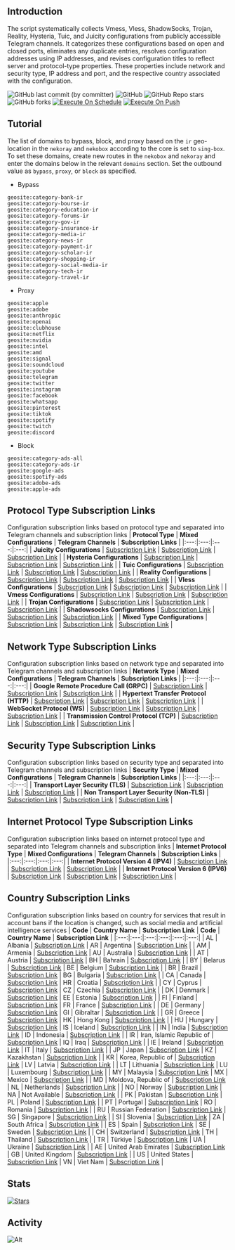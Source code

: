 ## Introduction
The script systematically collects Vmess, Vless, ShadowSocks, Trojan, Reality, Hysteria, Tuic, and Juicity configurations from publicly accessible Telegram channels. It categorizes these configurations based on open and closed ports, eliminates any duplicate entries, resolves configuration addresses using IP addresses, and revises configuration titles to reflect server and protocol-type properties. These properties include network and security type, IP address and port, and the respective country associated with the configuration.

![GitHub last commit (by committer)](https://img.shields.io/github/last-commit/dream4network/telegram-configs-collector?label=Last%20Commit&color=%2338914b)
![GitHub](https://img.shields.io/github/license/dream4network/telegram-configs-collector?label=License&color=yellow)
![GitHub Repo stars](https://img.shields.io/github/stars/dream4network/telegram-configs-collector?label=Stars&color=red&style=flat)
![GitHub forks](https://img.shields.io/github/forks/dream4network/telegram-configs-collector?label=Forks&color=blue&style=flat)
[![Execute On Schedule](https://github.com/dream4network/telegram-configs-collector/actions/workflows/schedule.yml/badge.svg)](https://github.com/dream4network/telegram-configs-collector/actions/workflows/schedule.yml)
[![Execute On Push](https://github.com/dream4network/telegram-configs-collector/actions/workflows/push.yml/badge.svg)](https://github.com/dream4network/telegram-configs-collector/actions/workflows/push.yml)

## Tutorial
The list of domains to bypass, block, and proxy based on the `ir` geo-location in the `nekoray` and `nekobox` according to the core is set to `sing-box`. To set these domains, create new routes in the `nekobox` and `nekoray` and enter the domains below in the relevant `domains` section. Set the outbound value as `bypass`, `proxy`, or `block` as specified.

- Bypass
```
geosite:category-bank-ir
geosite:category-bourse-ir
geosite:category-education-ir
geosite:category-forums-ir
geosite:category-gov-ir
geosite:category-insurance-ir
geosite:category-media-ir
geosite:category-news-ir
geosite:category-payment-ir
geosite:category-scholar-ir
geosite:category-shopping-ir
geosite:category-social-media-ir
geosite:category-tech-ir
geosite:category-travel-ir
```

- Proxy
```
geosite:apple
geosite:adobe
geosite:anthropic
geosite:openai
geosite:clubhouse
geosite:netflix
geosite:nvidia
geosite:intel
geosite:amd
geosite:signal
geosite:soundcloud
geosite:youtube
geosite:telegram
geosite:twitter
geosite:instagram
geosite:facebook
geosite:whatsapp
geosite:pinterest
geosite:tiktok
geosite:spotify
geosite:twitch
geosite:discord
```

- Block
```
geosite:category-ads-all
geosite:category-ads-ir
geosite:google-ads
geosite:spotify-ads
geosite:adobe-ads
geosite:apple-ads
```

## Protocol Type Subscription Links
Configuration subscription links based on protocol type and separated into Telegram channels and subscription links
| **Protocol Type** | **Mixed Configurations** | **Telegram Channels** | **Subscription Links** |
|:---:|:---:|:---:|:---:|
| **Juicity Configurations** | [Subscription Link](https://raw.githubusercontent.com/dream4network/telegram-configs-collector/main/protocols/juicity) | [Subscription Link](https://raw.githubusercontent.com/dream4network/telegram-configs-collector/main/channels/protocols/juicity) | [Subscription Link](https://raw.githubusercontent.com/dream4network/telegram-configs-collector/main/subscribe/protocols/juicity) |
| **Hysteria Configurations** | [Subscription Link](https://raw.githubusercontent.com/dream4network/telegram-configs-collector/main/protocols/hysteria) | [Subscription Link](https://raw.githubusercontent.com/dream4network/telegram-configs-collector/main/channels/protocols/hysteria) | [Subscription Link](https://raw.githubusercontent.com/dream4network/telegram-configs-collector/main/subscribe/protocols/hysteria) |
| **Tuic Configurations** | [Subscription Link](https://raw.githubusercontent.com/dream4network/telegram-configs-collector/main/protocols/tuic) | [Subscription Link](https://raw.githubusercontent.com/dream4network/telegram-configs-collector/main/channels/protocols/tuic) | [Subscription Link](https://raw.githubusercontent.com/dream4network/telegram-configs-collector/main/subscribe/protocols/tuic) |
| **Reality Configurations** | [Subscription Link](https://raw.githubusercontent.com/dream4network/telegram-configs-collector/main/protocols/reality) | [Subscription Link](https://raw.githubusercontent.com/dream4network/telegram-configs-collector/main/channels/protocols/reality) | [Subscription Link](https://raw.githubusercontent.com/dream4network/telegram-configs-collector/main/subscribe/protocols/reality) |
| **Vless Configurations** | [Subscription Link](https://raw.githubusercontent.com/dream4network/telegram-configs-collector/main/protocols/vless) | [Subscription Link](https://raw.githubusercontent.com/dream4network/telegram-configs-collector/main/channels/protocols/vless) | [Subscription Link](https://raw.githubusercontent.com/dream4network/telegram-configs-collector/main/subscribe/protocols/vless) |
| **Vmess Configurations** | [Subscription Link](https://raw.githubusercontent.com/dream4network/telegram-configs-collector/main/protocols/vmess) | [Subscription Link](https://raw.githubusercontent.com/dream4network/telegram-configs-collector/main/channels/protocols/vmess) | [Subscription Link](https://raw.githubusercontent.com/dream4network/telegram-configs-collector/main/subscribe/protocols/vmess) |
| **Trojan Configurations** | [Subscription Link](https://raw.githubusercontent.com/dream4network/telegram-configs-collector/main/protocols/trojan) | [Subscription Link](https://raw.githubusercontent.com/dream4network/telegram-configs-collector/main/channels/protocols/trojan) | [Subscription Link](https://raw.githubusercontent.com/dream4network/telegram-configs-collector/main/subscribe/protocols/trojan) |
| **Shadowsocks Configurations** | [Subscription Link](https://raw.githubusercontent.com/dream4network/telegram-configs-collector/main/protocols/shadowsocks) | [Subscription Link](https://raw.githubusercontent.com/dream4network/telegram-configs-collector/main/channels/protocols/shadowsocks) | [Subscription Link](https://raw.githubusercontent.com/dream4network/telegram-configs-collector/main/subscribe/protocols/shadowsocks) |
| **Mixed Type Configurations** | [Subscription Link](https://raw.githubusercontent.com/dream4network/telegram-configs-collector/main/splitted/mixed) | [Subscription Link](https://raw.githubusercontent.com/dream4network/telegram-configs-collector/main/splitted/channels) | [Subscription Link](https://raw.githubusercontent.com/dream4network/telegram-configs-collector/main/splitted/subscribe) |

## Network Type Subscription Links
Configuration subscription links based on network type and separated into Telegram channels and subscription links
| **Network Type** | **Mixed Configurations** | **Telegram Channels** | **Subscription Links** |
|:---:|:---:|:---:|:---:|
| **Google Remote Procedure Call (GRPC)** | [Subscription Link](https://raw.githubusercontent.com/dream4network/telegram-configs-collector/main/networks/grpc) | [Subscription Link](https://raw.githubusercontent.com/dream4network/telegram-configs-collector/main/channels/networks/grpc) | [Subscription Link](https://raw.githubusercontent.com/dream4network/telegram-configs-collector/main/subscribe/networks/grpc) |
| **Hypertext Transfer Protocol (HTTP)** | [Subscription Link](https://raw.githubusercontent.com/dream4network/telegram-configs-collector/main/networks/http) | [Subscription Link](https://raw.githubusercontent.com/dream4network/telegram-configs-collector/main/channels/networks/http) | [Subscription Link](https://raw.githubusercontent.com/dream4network/telegram-configs-collector/main/subscribe/networks/http) |
| **WebSocket Protocol (WS)** | [Subscription Link](https://raw.githubusercontent.com/dream4network/telegram-configs-collector/main/networks/ws) | [Subscription Link](https://raw.githubusercontent.com/dream4network/telegram-configs-collector/main/channels/networks/ws) | [Subscription Link](https://raw.githubusercontent.com/dream4network/telegram-configs-collector/main/subscribe/networks/ws) |
 | **Transmission Control Protocol (TCP)** | [Subscription Link](https://raw.githubusercontent.com/dream4network/telegram-configs-collector/main/networks/tcp) | [Subscription Link](https://raw.githubusercontent.com/dream4network/telegram-configs-collector/main/channels/networks/tcp) | [Subscription Link](https://raw.githubusercontent.com/dream4network/telegram-configs-collector/main/subscribe/networks/tcp) |

## Security Type Subscription Links
Configuration subscription links based on security type and separated into Telegram channels and subscription links
| **Security Type** | **Mixed Configurations** | **Telegram Channels** | **Subscription Links** |
|:---:|:---:|:---:|:---:|
| **Transport Layer Security (TLS)** | [Subscription Link](https://raw.githubusercontent.com/dream4network/telegram-configs-collector/main/security/tls) | [Subscription Link](https://raw.githubusercontent.com/dream4network/telegram-configs-collector/main/channels/security/tls) | [Subscription Link](https://raw.githubusercontent.com/dream4network/telegram-configs-collector/main/subscribe/security/tls) |
| **Non Transport Layer Security (Non-TLS)** | [Subscription Link](https://raw.githubusercontent.com/dream4network/telegram-configs-collector/main/security/non-tls) | [Subscription Link](https://raw.githubusercontent.com/dream4network/telegram-configs-collector/main/channels/security/non-tls) | [Subscription Link](https://raw.githubusercontent.com/dream4network/telegram-configs-collector/main/subscribe/security/non-tls) |

## Internet Protocol Type Subscription Links
Configuration subscription links based on internet protocol type and separated into Telegram channels and subscription links
| **Internet Protocol Type** | **Mixed Configurations** | **Telegram Channels** | **Subscription Links** |
|:---:|:---:|:---:|:---:|
| **Internet Protocol Version 4 (IPV4)** | [Subscription Link](https://raw.githubusercontent.com/dream4network/telegram-configs-collector/main/layers/ipv4) | [Subscription Link](https://raw.githubusercontent.com/dream4network/telegram-configs-collector/main/channels/layers/ipv4) | [Subscription Link](https://raw.githubusercontent.com/dream4network/telegram-configs-collector/main/subscribe/layers/ipv4) |
| **Internet Protocol Version 6 (IPV6)** | [Subscription Link](https://raw.githubusercontent.com/dream4network/telegram-configs-collector/main/layers/ipv6) | [Subscription Link](https://raw.githubusercontent.com/dream4network/telegram-configs-collector/main/channels/layers/ipv6) | [Subscription Link](https://raw.githubusercontent.com/dream4network/telegram-configs-collector/main/subscribe/layers/ipv6) |

## Country Subscription Links
Configuration subscription links based on country for services that result in account bans if the location is changed, such as social media and artificial intelligence services
| **Code** | **Country Name** | **Subscription Link** | **Code** | **Country Name** | **Subscription Link** |
|:---:|:---:|:---:|:---:|:---:|:---:|
| AL | Albania | [Subscription Link](https://raw.githubusercontent.com/dream4network/telegram-configs-collector/main/countries/al/mixed) | AR | Argentina | [Subscription Link](https://raw.githubusercontent.com/dream4network/telegram-configs-collector/main/countries/ar/mixed) |
| AM | Armenia | [Subscription Link](https://raw.githubusercontent.com/dream4network/telegram-configs-collector/main/countries/am/mixed) | AU | Australia | [Subscription Link](https://raw.githubusercontent.com/dream4network/telegram-configs-collector/main/countries/au/mixed) |
| AT | Austria | [Subscription Link](https://raw.githubusercontent.com/dream4network/telegram-configs-collector/main/countries/at/mixed) | BH | Bahrain | [Subscription Link](https://raw.githubusercontent.com/dream4network/telegram-configs-collector/main/countries/bh/mixed) |
| BY | Belarus | [Subscription Link](https://raw.githubusercontent.com/dream4network/telegram-configs-collector/main/countries/by/mixed) | BE | Belgium | [Subscription Link](https://raw.githubusercontent.com/dream4network/telegram-configs-collector/main/countries/be/mixed) |
| BR | Brazil | [Subscription Link](https://raw.githubusercontent.com/dream4network/telegram-configs-collector/main/countries/br/mixed) | BG | Bulgaria | [Subscription Link](https://raw.githubusercontent.com/dream4network/telegram-configs-collector/main/countries/bg/mixed) |
| CA | Canada | [Subscription Link](https://raw.githubusercontent.com/dream4network/telegram-configs-collector/main/countries/ca/mixed) | HR | Croatia | [Subscription Link](https://raw.githubusercontent.com/dream4network/telegram-configs-collector/main/countries/hr/mixed) |
| CY | Cyprus | [Subscription Link](https://raw.githubusercontent.com/dream4network/telegram-configs-collector/main/countries/cy/mixed) | CZ | Czechia | [Subscription Link](https://raw.githubusercontent.com/dream4network/telegram-configs-collector/main/countries/cz/mixed) |
| DK | Denmark | [Subscription Link](https://raw.githubusercontent.com/dream4network/telegram-configs-collector/main/countries/dk/mixed) | EE | Estonia | [Subscription Link](https://raw.githubusercontent.com/dream4network/telegram-configs-collector/main/countries/ee/mixed) |
| FI | Finland | [Subscription Link](https://raw.githubusercontent.com/dream4network/telegram-configs-collector/main/countries/fi/mixed) | FR | France | [Subscription Link](https://raw.githubusercontent.com/dream4network/telegram-configs-collector/main/countries/fr/mixed) |
| DE | Germany | [Subscription Link](https://raw.githubusercontent.com/dream4network/telegram-configs-collector/main/countries/de/mixed) | GI | Gibraltar | [Subscription Link](https://raw.githubusercontent.com/dream4network/telegram-configs-collector/main/countries/gi/mixed) |
| GR | Greece | [Subscription Link](https://raw.githubusercontent.com/dream4network/telegram-configs-collector/main/countries/gr/mixed) | HK | Hong Kong | [Subscription Link](https://raw.githubusercontent.com/dream4network/telegram-configs-collector/main/countries/hk/mixed) |
| HU | Hungary | [Subscription Link](https://raw.githubusercontent.com/dream4network/telegram-configs-collector/main/countries/hu/mixed) | IS | Iceland | [Subscription Link](https://raw.githubusercontent.com/dream4network/telegram-configs-collector/main/countries/is/mixed) |
| IN | India | [Subscription Link](https://raw.githubusercontent.com/dream4network/telegram-configs-collector/main/countries/in/mixed) | ID | Indonesia | [Subscription Link](https://raw.githubusercontent.com/dream4network/telegram-configs-collector/main/countries/id/mixed) |
| IR | Iran, Islamic Republic of | [Subscription Link](https://raw.githubusercontent.com/dream4network/telegram-configs-collector/main/countries/ir/mixed) | IQ | Iraq | [Subscription Link](https://raw.githubusercontent.com/dream4network/telegram-configs-collector/main/countries/iq/mixed) |
| IE | Ireland | [Subscription Link](https://raw.githubusercontent.com/dream4network/telegram-configs-collector/main/countries/ie/mixed) | IT | Italy | [Subscription Link](https://raw.githubusercontent.com/dream4network/telegram-configs-collector/main/countries/it/mixed) |
| JP | Japan | [Subscription Link](https://raw.githubusercontent.com/dream4network/telegram-configs-collector/main/countries/jp/mixed) | KZ | Kazakhstan | [Subscription Link](https://raw.githubusercontent.com/dream4network/telegram-configs-collector/main/countries/kz/mixed) |
| KR | Korea, Republic of | [Subscription Link](https://raw.githubusercontent.com/dream4network/telegram-configs-collector/main/countries/kr/mixed) | LV | Latvia | [Subscription Link](https://raw.githubusercontent.com/dream4network/telegram-configs-collector/main/countries/lv/mixed) |
| LT | Lithuania | [Subscription Link](https://raw.githubusercontent.com/dream4network/telegram-configs-collector/main/countries/lt/mixed) | LU | Luxembourg | [Subscription Link](https://raw.githubusercontent.com/dream4network/telegram-configs-collector/main/countries/lu/mixed) |
| MY | Malaysia | [Subscription Link](https://raw.githubusercontent.com/dream4network/telegram-configs-collector/main/countries/my/mixed) | MX | Mexico | [Subscription Link](https://raw.githubusercontent.com/dream4network/telegram-configs-collector/main/countries/mx/mixed) |
| MD | Moldova, Republic of | [Subscription Link](https://raw.githubusercontent.com/dream4network/telegram-configs-collector/main/countries/md/mixed) | NL | Netherlands | [Subscription Link](https://raw.githubusercontent.com/dream4network/telegram-configs-collector/main/countries/nl/mixed) |
| NO | Norway | [Subscription Link](https://raw.githubusercontent.com/dream4network/telegram-configs-collector/main/countries/no/mixed) | NA | Not Available | [Subscription Link](https://raw.githubusercontent.com/dream4network/telegram-configs-collector/main/countries/na/mixed) |
| PK | Pakistan | [Subscription Link](https://raw.githubusercontent.com/dream4network/telegram-configs-collector/main/countries/pk/mixed) | PL | Poland | [Subscription Link](https://raw.githubusercontent.com/dream4network/telegram-configs-collector/main/countries/pl/mixed) |
| PT | Portugal | [Subscription Link](https://raw.githubusercontent.com/dream4network/telegram-configs-collector/main/countries/pt/mixed) | RO | Romania | [Subscription Link](https://raw.githubusercontent.com/dream4network/telegram-configs-collector/main/countries/ro/mixed) |
| RU | Russian Federation | [Subscription Link](https://raw.githubusercontent.com/dream4network/telegram-configs-collector/main/countries/ru/mixed) | SG | Singapore | [Subscription Link](https://raw.githubusercontent.com/dream4network/telegram-configs-collector/main/countries/sg/mixed) |
| SI | Slovenia | [Subscription Link](https://raw.githubusercontent.com/dream4network/telegram-configs-collector/main/countries/si/mixed) | ZA | South Africa | [Subscription Link](https://raw.githubusercontent.com/dream4network/telegram-configs-collector/main/countries/za/mixed) |
| ES | Spain | [Subscription Link](https://raw.githubusercontent.com/dream4network/telegram-configs-collector/main/countries/es/mixed) | SE | Sweden | [Subscription Link](https://raw.githubusercontent.com/dream4network/telegram-configs-collector/main/countries/se/mixed) |
| CH | Switzerland | [Subscription Link](https://raw.githubusercontent.com/dream4network/telegram-configs-collector/main/countries/ch/mixed) | TH | Thailand | [Subscription Link](https://raw.githubusercontent.com/dream4network/telegram-configs-collector/main/countries/th/mixed) |
| TR | Türkiye | [Subscription Link](https://raw.githubusercontent.com/dream4network/telegram-configs-collector/main/countries/tr/mixed) | UA | Ukraine | [Subscription Link](https://raw.githubusercontent.com/dream4network/telegram-configs-collector/main/countries/ua/mixed) |
| AE | United Arab Emirates | [Subscription Link](https://raw.githubusercontent.com/dream4network/telegram-configs-collector/main/countries/ae/mixed) | GB | United Kingdom | [Subscription Link](https://raw.githubusercontent.com/dream4network/telegram-configs-collector/main/countries/gb/mixed) |
| US | United States | [Subscription Link](https://raw.githubusercontent.com/dream4network/telegram-configs-collector/main/countries/us/mixed) | VN | Viet Nam | [Subscription Link](https://raw.githubusercontent.com/dream4network/telegram-configs-collector/main/countries/vn/mixed) |
## Stats
[![Stars](https://starchart.cc/dream4network/telegram-configs-collector.svg?variant=adaptive)](https://starchart.cc/dream4network/telegram-configs-collector)
## Activity
![Alt](https://repobeats.axiom.co/api/embed/6e88aa7d66986824532760b5b14120a22c8ca813.svg "Repobeats analytics image")